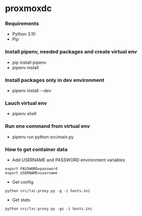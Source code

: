 # proxmoxdc
### Requirements
* Python 3.10
* Pip

### Install pipenv, needed packages and create virtual env
* pip install pipenv
* pipenv install

### Install packages only in dev environment
* pipenv install --dev

### Lauch virtual env
* pipenv shell

### Run one command from virtual env
* pipenv run python src/main.py

### How to get container data
* Add USERNAME and PASSWORD environment variables
```
export PASSWORD=password
export USERNAME=username
```
* Get config
```
python src/lxc-proxy.py -g -i hosts.ini
```
* Get stats
```
python src/lxc-proxy.py -gs -i hosts.ini
```
